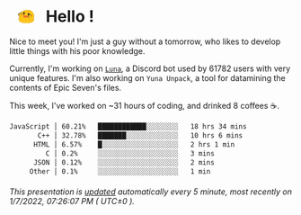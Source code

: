 <h1>   <img src="./spoink.gif" style="vertical-align:middle;" width="30px">   Hello ! </h1>

Nice to meet you! I'm just a guy without a tomorrow, who likes to develop little things with his poor knowledge.

Currently, I'm working on <a href='https://github.com/Asgarrrr/Luna'>`Luna`</a>, a Discord bot used by 61782 users with very unique features. I'm also working on `Yuna Unpack`, a tool for datamining the contents of Epic Seven's files.

This week, I've worked on ~31 hours of coding, and drinked 8 coffees ☕.

```
JavaScript │ 60.21%   ████████████░░░░░░░░   18 hrs 34 mins
       C++ │ 32.78%   ███████░░░░░░░░░░░░░   10 hrs 6 mins
      HTML │ 6.57%    █░░░░░░░░░░░░░░░░░░░   2 hrs 1 min
         C │ 0.2%     ░░░░░░░░░░░░░░░░░░░░   3 mins
      JSON │ 0.12%    ░░░░░░░░░░░░░░░░░░░░   2 mins
     Other │ 0.1%     ░░░░░░░░░░░░░░░░░░░░   1 min
```

###### This presentation is [updated](https://github.com/Asgarrrr) automatically every 5 minute, most recently on 1/7/2022, 07:26:07 PM ( UTC±0 ).